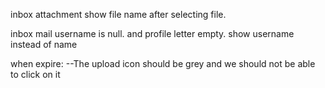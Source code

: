 
inbox attachment show file name after selecting file.

inbox mail username is null. and profile letter empty.
show username instead of name

when expire:
    --The upload icon should be grey and we should not be able to click on it